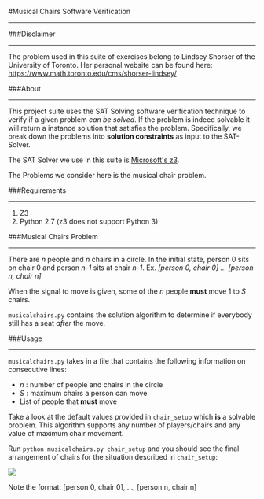 #Musical Chairs Software Verification <hr>

###Disclaimer <hr>
The problem used in this suite of exercises belong to Lindsey Shorser of the University of Toronto. Her personal website can be found here: https://www.math.toronto.edu/cms/shorser-lindsey/

###About <hr>
This project suite uses the SAT Solving software verification technique to verify if a given problem *can be solved*. If the problem is indeed solvable it will return a instance solution that satisfies the problem. Specifically, we break down the problems into **solution constraints** as input to the SAT-Solver. 

The SAT Solver we use in this suite is <a href="https://github.com/Z3Prover/z3">Microsoft's z3</a>.

The Problems we consider here is the musical chair problem.


###Requirements <hr>
1. Z3
2. Python 2.7 (z3 does not support Python 3)

###Musical Chairs Problem <hr>
There are *n* people and *n* chairs in a circle. In the initial state, person 0 sits on chair 0 and person *n-1* sits at chair *n-1*. Ex. *[person 0, chair 0] ... [person n, chair n]*

When the signal to move is given, some of the *n* people **must** move 1 to *S* chairs. 

`musicalchairs.py` contains the solution algorithm to determine if everybody still has a seat *after* the move.

###Usage <hr>
`musicalchairs.py` takes in a file that contains the following information on consecutive lines:
- *n* : number of people and chairs in the circle
- *S* : maximum chairs a person can move
- List of people that **must** move

Take a look at the default values provided in `chair_setup` which **is** a solvable problem. This algorithm supports any number of players/chairs and any value of maximum chair movement.

Run `python musicalchairs.py chair_setup` and you should see the final arrangement of chairs for the situation described in `chair_setup`:

<img src="http://i.imgur.com/b7APr4t.png"/>

Note the format: [person 0, chair 0], ..., [person n, chair n]

